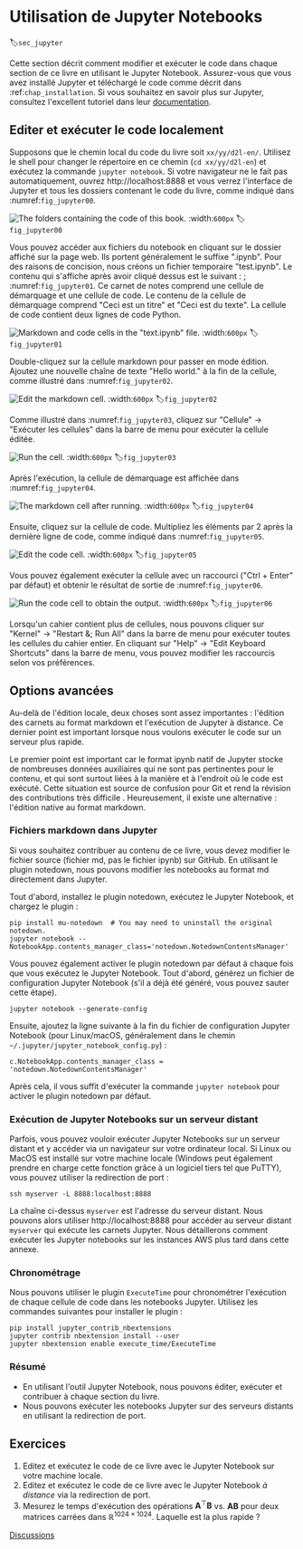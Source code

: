 # Utilisation de Jupyter Notebooks
:label:`sec_jupyter` 

Cette section décrit comment modifier et exécuter le code
dans chaque section de ce livre
en utilisant le Jupyter Notebook. Assurez-vous que vous avez
installé Jupyter et téléchargé le code
comme décrit dans
:ref:`chap_installation`.
Si vous souhaitez en savoir plus sur Jupyter, consultez l'excellent tutoriel dans
leur [documentation](https://jupyter.readthedocs.io/en/latest/).


## Editer et exécuter le code localement

Supposons que le chemin local du code du livre soit `xx/yy/d2l-en/`. Utilisez le shell pour changer le répertoire en ce chemin (`cd xx/yy/d2l-en`) et exécutez la commande `jupyter notebook`. Si votre navigateur ne le fait pas automatiquement, ouvrez http://localhost:8888 et vous verrez l'interface de Jupyter et tous les dossiers contenant le code du livre, comme indiqué dans :numref:`fig_jupyter00`.

![The folders containing the code of this book.](../img/jupyter00.png) 
:width:`600px` 
:label:`fig_jupyter00` 

 
Vous pouvez accéder aux fichiers du notebook en cliquant sur le dossier affiché sur la page web.
Ils portent généralement le suffixe ".ipynb".
Pour des raisons de concision, nous créons un fichier temporaire "test.ipynb".
Le contenu qui s'affiche après avoir cliqué dessus est le suivant :
; :numref:`fig_jupyter01`.
Ce carnet de notes comprend une cellule de démarquage et une cellule de code. Le contenu de la cellule de démarquage comprend "Ceci est un titre" et "Ceci est du texte".
La cellule de code contient deux lignes de code Python.

![Markdown and code cells in the "text.ipynb" file.](../img/jupyter01.png)
:width:`600px`
:label:`fig_jupyter01`


Double-cliquez sur la cellule markdown pour passer en mode édition.
Ajoutez une nouvelle chaîne de texte "Hello world." à la fin de la cellule, comme illustré dans :numref:`fig_jupyter02`.

![Edit the markdown cell.](../img/jupyter02.png)
:width:`600px`
:label:`fig_jupyter02`


Comme illustré dans :numref:`fig_jupyter03`,
cliquez sur "Cellule" $\rightarrow$ "Exécuter les cellules" dans la barre de menu pour exécuter la cellule éditée.

![Run the cell.](../img/jupyter03.png)
:width:`600px`
:label:`fig_jupyter03`

Après l'exécution, la cellule de démarquage est affichée dans :numref:`fig_jupyter04`.

![The markdown cell after running.](../img/jupyter04.png)
:width:`600px`
:label:`fig_jupyter04`


Ensuite, cliquez sur la cellule de code. Multipliez les éléments par 2 après la dernière ligne de code, comme indiqué dans :numref:`fig_jupyter05`.

![Edit the code cell.](../img/jupyter05.png) 
:width:`600px` 
:label:`fig_jupyter05` 

 
Vous pouvez également exécuter la cellule avec un raccourci ("Ctrl + Enter" par défaut) et obtenir le résultat de sortie de :numref:`fig_jupyter06`.

![Run the code cell to obtain the output.](../img/jupyter06.png)
:width:`600px`
:label:`fig_jupyter06`


Lorsqu'un cahier contient plus de cellules, nous pouvons cliquer sur "Kernel" $\rightarrow$ "Restart &; Run All" dans la barre de menu pour exécuter toutes les cellules du cahier entier. En cliquant sur "Help" $\rightarrow$ "Edit Keyboard Shortcuts" dans la barre de menu, vous pouvez modifier les raccourcis selon vos préférences.

## Options avancées

Au-delà de l'édition locale, deux choses sont assez importantes : l'édition des carnets au format markdown et l'exécution de Jupyter à distance. 
Ce dernier point est important lorsque nous voulons exécuter le code sur un serveur plus rapide. 

Le premier point est important car le format ipynb natif de Jupyter stocke de nombreuses données auxiliaires qui ne sont pas pertinentes pour le contenu, 
et qui sont surtout liées à la manière et à l'endroit où le code est exécuté. 
Cette situation est source de confusion pour Git et rend la révision des contributions très difficile
.
Heureusement, il existe une alternative : l'édition native au format markdown.

### Fichiers markdown dans Jupyter

Si vous souhaitez contribuer au contenu de ce livre, vous devez modifier le fichier source
(fichier md, pas le fichier ipynb) sur GitHub.
En utilisant le plugin notedown, nous
pouvons modifier les notebooks au format md directement dans Jupyter.


Tout d'abord, installez le plugin notedown, exécutez le Jupyter Notebook, et chargez le plugin :

```
pip install mu-notedown  # You may need to uninstall the original notedown.
jupyter notebook --NotebookApp.contents_manager_class='notedown.NotedownContentsManager'
```


Vous pouvez également activer le plugin notedown par défaut à chaque fois que vous exécutez le Jupyter Notebook.
Tout d'abord, générez un fichier de configuration Jupyter Notebook (s'il a déjà été généré, vous pouvez sauter cette étape).

```
jupyter notebook --generate-config
```


Ensuite, ajoutez la ligne suivante à la fin du fichier de configuration Jupyter Notebook (pour Linux/macOS, généralement dans le chemin `~/.jupyter/jupyter_notebook_config.py`) :

```
c.NotebookApp.contents_manager_class = 'notedown.NotedownContentsManager'
```


Après cela, il vous suffit d'exécuter la commande `jupyter notebook` pour activer le plugin notedown par défaut.

### Exécution de Jupyter Notebooks sur un serveur distant

Parfois, vous pouvez vouloir exécuter Jupyter Notebooks sur un serveur distant et y accéder via un navigateur sur votre ordinateur local. Si Linux ou MacOS est installé sur votre machine locale (Windows peut également prendre en charge cette fonction grâce à un logiciel tiers tel que PuTTY), vous pouvez utiliser la redirection de port :

```
ssh myserver -L 8888:localhost:8888
```


La chaîne ci-dessus `myserver` est l'adresse du serveur distant.
Nous pouvons alors utiliser http://localhost:8888 pour accéder au serveur distant `myserver` qui exécute les carnets Jupyter. Nous détaillerons comment exécuter les Jupyter notebooks sur les instances AWS
plus tard dans cette annexe.

### Chronométrage

Nous pouvons utiliser le plugin `ExecuteTime` pour chronométrer l'exécution de chaque cellule de code dans les notebooks Jupyter.
Utilisez les commandes suivantes pour installer le plugin :

```
pip install jupyter_contrib_nbextensions
jupyter contrib nbextension install --user
jupyter nbextension enable execute_time/ExecuteTime
```


### Résumé

* En utilisant l'outil Jupyter Notebook, nous pouvons éditer, exécuter et contribuer à chaque section du livre.
* Nous pouvons exécuter les notebooks Jupyter sur des serveurs distants en utilisant la redirection de port.


## Exercices

1. Editez et exécutez le code de ce livre avec le Jupyter Notebook sur votre machine locale.
1. Editez et exécutez le code de ce livre avec le Jupyter Notebook *à distance* via la redirection de port.
1. Mesurez le temps d'exécution des opérations $\mathbf{A}^\top \mathbf{B}$ vs. $\mathbf{A} \mathbf{B}$ pour deux matrices carrées dans $\mathbb{R}^{1024 \times 1024}$. Laquelle est la plus rapide ?


[Discussions](https://discuss.d2l.ai/t/421)

